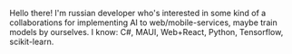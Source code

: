 Hello there! I'm russian developer who's interested in some kind of a collaborations for implementing AI to web/mobile-services, maybe train models by ourselves.
I know: C#, MAUI, Web+React, Python, Tensorflow, scikit-learn.
<!---
anterou/anterou is a ✨ special ✨ repository because its `README.md` (this file) appears on your GitHub profile.
You can click the Preview link to take a look at your changes.
--->
